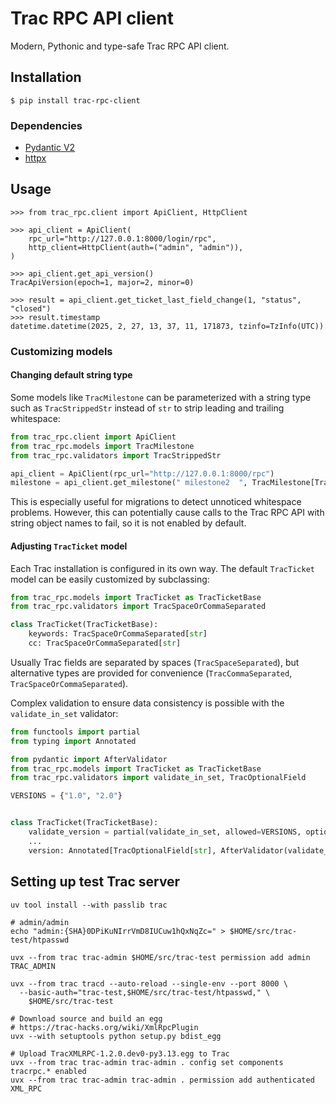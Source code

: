 # Trac RPC API client

Modern, Pythonic and type-safe Trac RPC API client.

## Installation

```shell
$ pip install trac-rpc-client
```

### Dependencies

* [Pydantic V2](https://pydantic.dev)
* [httpx](https://www.python-httpx.org)

## Usage

```pycon
>>> from trac_rpc.client import ApiClient, HttpClient

>>> api_client = ApiClient(
    rpc_url="http://127.0.0.1:8000/login/rpc",
    http_client=HttpClient(auth=("admin", "admin")),
)

>>> api_client.get_api_version()
TracApiVersion(epoch=1, major=2, minor=0)

>>> result = api_client.get_ticket_last_field_change(1, "status", "closed")
>>> result.timestamp
datetime.datetime(2025, 2, 27, 13, 37, 11, 171873, tzinfo=TzInfo(UTC))
```

### Customizing models

#### Changing default string type

Some models like `TracMilestone` can be parameterized with a string type such as `TracStrippedStr` instead of `str` to strip leading and trailing whitespace:

```python
from trac_rpc.client import ApiClient
from trac_rpc.models import TracMilestone
from trac_rpc.validators import TracStrippedStr

api_client = ApiClient(rpc_url="http://127.0.0.1:8000/rpc")
milestone = api_client.get_milestone(" milestone2  ", TracMilestone[TracStrippedStr])
```

This is especially useful for migrations to detect unnoticed whitespace problems. However, this can potentially cause calls to the Trac RPC API with string object names to fail, so it is not enabled by default.

#### Adjusting `TracTicket` model

Each Trac installation is configured in its own way. The default `TracTicket` model can be easily customized by subclassing:

```python
from trac_rpc.models import TracTicket as TracTicketBase
from trac_rpc.validators import TracSpaceOrCommaSeparated

class TracTicket(TracTicketBase):
    keywords: TracSpaceOrCommaSeparated[str]
    cc: TracSpaceOrCommaSeparated[str]
```

Usually Trac fields are separated by spaces (`TracSpaceSeparated`), but alternative types are provided for convenience (`TracCommaSeparated`, `TracSpaceOrCommaSeparated`).

Complex validation to ensure data consistency is possible with the `validate_in_set` validator:

```python
from functools import partial
from typing import Annotated

from pydantic import AfterValidator
from trac_rpc.models import TracTicket as TracTicketBase
from trac_rpc.validators import validate_in_set, TracOptionalField

VERSIONS = {"1.0", "2.0"}


class TracTicket(TracTicketBase):
    validate_version = partial(validate_in_set, allowed=VERSIONS, optional=True)
    ...
    version: Annotated[TracOptionalField[str], AfterValidator(validate_version)]
```

## Setting up test Trac server

```shell
uv tool install --with passlib trac

# admin/admin
echo "admin:{SHA}0DPiKuNIrrVmD8IUCuw1hQxNqZc=" > $HOME/src/trac-test/htpasswd

uvx --from trac trac-admin $HOME/src/trac-test permission add admin TRAC_ADMIN

uvx --from trac tracd --auto-reload --single-env --port 8000 \
  --basic-auth="trac-test,$HOME/src/trac-test/htpasswd," \
    $HOME/src/trac-test

# Download source and build an egg
# https://trac-hacks.org/wiki/XmlRpcPlugin
uvx --with setuptools python setup.py bdist_egg 

# Upload TracXMLRPC-1.2.0.dev0-py3.13.egg to Trac
uvx --from trac trac-admin trac-admin . config set components tracrpc.* enabled   
uvx --from trac trac-admin trac-admin . permission add authenticated XML_RPC 
```
